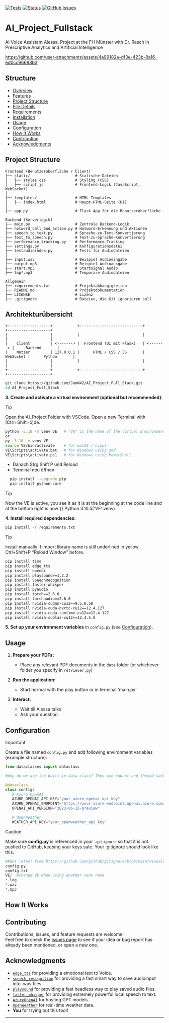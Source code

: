 [![Tests](https://pypi-camo.freetls.fastly.net/bdbd035da2ab4288a104e1bea66187e52fa0c51b/68747470733a2f2f6769746875622e636f6d2f6d6174706c6f746c69622f6d6174706c6f746c69622f776f726b666c6f77732f54657374732f62616467652e737667)](https://github.com/JanW42/AI_Project/pulls)
[![Status](https://pypi-camo.freetls.fastly.net/5d2da640fa2fb42f1cab6f8bf77084d0e539d17f/68747470733a2f2f696d672e736869656c64732e696f2f707970692f7374617475732f5370656563685265636f676e6974696f6e2e737667)](https://github.com/JanW42/AI_Project/issues)
[![GitHub Issues](https://pypi-camo.freetls.fastly.net/52bea5a66ac819c8d1c22a8ef9f2075d7b153a03/68747470733a2f2f696d672e736869656c64732e696f2f62616467652f69737375655f747261636b696e672d6769746875622d626c75652e737667)](https://github.com/JanW42/AI_Project/issues)

# AI_Project_Fullstack

AI Voice Assistant Alessa. Project at the FH Münster with Dr. Rasch in Prescriptive Analytics and Artificial Intelligence

https://github.com/user-attachments/assets/4a99182a-df3e-423b-8a16-ed0cc96688b3

## Structure
- [Overview](#overview)
- [Features](#features)
- [Project Structure](#project-structure)
- [File Details](#file-details)
- [Requirements](#requirements)
- [Installation](#installation)
- [Usage](#usage)
- [Configuration](#configuration)
- [How It Works](#how-it-works)
- [Contributing](#contributing)
- [Acknowledgments](#acknowledgments)

## Project Structure

```plaintext
Frontend (Benutzeroberfläche / Client)
├── static/                    # Statische Dateien
│   ├── styles.css             # Styling (CSS)
│   ├── script.js              # Frontend-Logik (JavaScript, WebSocket)
│
├── templates/                 # HTML-Templates
│   ├── index.html             # Haupt-HTML-Seite (UI)
│
├── app.py                     # Flask App für die Benutzeroberfläche

Backend (Serverlogik)
├── main.py                    # Zentrale Backend-Logik
├── hotword_call_and_action.py # Hotword-Erkennung und Aktionen
├── speech_to_text.py          # Sprache-zu-Text-Konvertierung
├── text_to_speech.py          # Text-zu-Sprache-Konvertierung
├── performance_tracking.py    # Performance-Tracking
├── settings.py                # Konfigurationsdatei
├── testaudioindex.py          # Tests für Audiodateien
│
├── input.wav                  # Beispiel Audioeingabe
├── output.mp3                 # Beispiel Audioausgabe
├── start.mp3                  # Startsignal Audio
├── tmp*.mp3                   # Temporäre Audiodateien

Allgemein
├── requirements.txt           # Projektabhängigkeiten
├── README.md                  # Projektdokumentation
├── LICENSE                    # Lizenz
├── .gitignore                 # Dateien, die Git ignorieren soll
```
## Architekturübersicht
```plaintext
+-------------------+           +----------------------------+           +-------------------+
|                   |           |                            |           |                   |
|    Client         | <-------> |  Frontend (UI mit Flask)   | <-------> |     Backend       |
|    Nutzer         | 127.0.0.1 |      HTML / CSS / JS       | WebSocket |      Python       |
|                   |           |                            |           |                   |
+-------------------+           +----------------------------+           +-------------------+
```

```bash
git clone https://github.com/JanW42/AI_Project_Full_Stack.git
cd AI_Project_Full_Stack
```

**3. Create and activate a virtual environment (optional but recommended)**:
> [!TIP]
> Open the AI_Project Folder with VSCode.
> Open a new Terminal with (Ctrl+Shift+ö)de.

```bash
python -3.10 -m venv VE   # "VE" is the name of the virtual Environment
or
py -3.10 -m venv VE
source VE/bin/activate    # for macOS / Linux
VE\Scripts\activate.bat   # for Windows using cmd
VE\Scripts\activate.ps1   # for Windows using PowerShell
```

- Danach Strg Shift P und Reload
- Terminal neu öffnen
  
```bash
  pip install --upgrade pip
  pip install python-core

```
> [!TIP]
> Now the VE is active, you see it as it is at the beginning at the code line and
> at the bottom right is now {} Python 3.10.5('VE':venv)

**4. Install required dependencies**:
```bash
pip install -r requirements.txt
```

> [!TIP]
> Install manually if import library name is still underlined in yellow.
> Ctrl+Shift+P “Reload Window” before.

```bash
pip install time
pip install edge_tts
pip install openai
pip install playsound==1.2.2
pip install SpeechRecognition
pip install faster-whisper
pip install pyaudio
pip install torch==2.6.0
pip install torchaudio==2.6.0
pip install nvidia-cudnn-cu12==9.5.0.50
pip install nvidia-cuda-nvrtc-cu12==12.4.127
pip install nvidia-cuda-runtime-cu12==12.4.127
pip install nvidia-cublas-cu12==12.4.5.8
```
**5. Set up your environment variables** in `config.py` (see [Configuration](#configuration)).

## Usage

1. **Prepare your PDFs:**  
   - Place any relevant PDF documents in the `data` folder (or whichever folder you specify in `retriever.py`)

2. **Run the application:**
   - Start normal with the play button or in terminal 'main.py'
   
3. **Interact:**
   - Wait till Alessa talks  
   - Ask your question

## Configuration
> [!IMPORTANT]
> Create a file named `config.py` and add following environment variables (example structure):

```python
from dataclasses import dataclass

#Why do we use the built-in data class? They are robust and thread-safe. Still important for later app

@dataclass
class config:
   # Azure OpenAI
   AZURE_OPENAI_API_KEY="your_azure_openai_api_key"
   AZURE_OPENAI_ENDPOINT="https://your-azure-endpoint.openai.azure.com/"
   OPENAI_API_VERSION="2023-06-15-preview"

   # OpenWeather
   WEATHER_API_KEY="your_openweather_api_key"
```

> [!CAUTION]
> Make sure **config.py** is referenced in your `.gitignore` so that it is not pushed to GitHub, keeping your keys safe. Your .gitignore should look like this.

```python
##Get latest from https://github.com/github/gitignore/blob/main/VisualStudio.gitignore
config.py
config.txt
VE/  #change VE when using another venv name
*.log
*.wav
*.mp3
```

## How It Works

## Contributing

Contributions, issues, and feature requests are welcome!  
Feel free to check the [issues page](../../issues) to see if your idea or bug report has already been mentioned, or open a new one.

## Acknowledgments

- [`edge_tts`](https://github.com/rany2/edge-tts) for providing a emotional text to Voice.
- [`speech_recognition`](https://github.com/Uberi/speech_recognition) for providing a fast smart way to save audioinput into .wav files.  
- [`playsound`](https://github.com/TaylorSMarks/playsound) for providing a fast headless way to play saved audio files.
- [`faster_whisper`](https://github.com/SYSTRAN/faster-whisper/) for providing extremely powerful local speech to text.
- [`AzureOpenAI`](https://github.com/openai/openai-python/tree/main) for hosting GPT models.  
- [`OpenWeather`](https://openweathermap.org) for real-time weather data.  
- **You** for trying out this tool!

---
